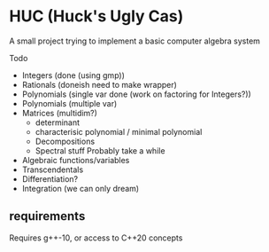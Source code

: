 # HUC (Huck's Ugly Cas)
A small project trying to implement a basic computer algebra system

Todo
- Integers (done (using gmp))
- Rationals (doneish need to make wrapper)
- Polynomials (single var done (work on factoring for Integers?))
- Polynomials (multiple var)
- Matrices (multidim?)
  - determinant
  - characterisic polynomial / minimal polynomial
  - Decompositions
  - Spectral stuff
Probably take a while
- Algebraic functions/variables
- Transcendentals
- Differentiation?
- Integration (we can only dream)

## requirements
Requires g++-10, or access to C++20 concepts 
